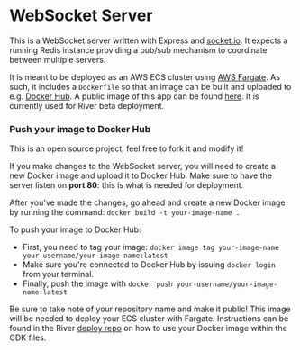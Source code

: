 # WebSocket Server

This is a WebSocket server written with Express and [socket.io](https://socket.io/). It expects a running Redis instance providing a pub/sub mechanism to coordinate between multiple servers.

It is meant to be deployed as an AWS ECS cluster using [AWS Fargate](https://aws.amazon.com/fargate/). As such, it includes a `Dockerfile` so that an image can be built and uploaded to e.g. [Docker Hub](https://hub.docker.com/). A public image of this app can be found [here](https://hub.docker.com/repository/docker/catherinemond/river-demo-redis). It is currently used for River beta deployment.

### Push your image to Docker Hub

This is an open source project, feel free to fork it and modify it!

If you make changes to the WebSocket server, you will need to create a new Docker image and upload it to Docker Hub. Make sure to have the server listen on **port 80**: this is what is needed for deployment.

After you've made the changes, go ahead and create a new Docker image by running the command: `docker build -t your-image-name .`

To push your image to Docker Hub:

- First, you need to tag your image: `docker image tag your-image-name your-username/your-image-name:latest`
- Make sure you're connected to Docker Hub by issuing `docker login` from your terminal.
- Finally, push the image with `docker push your-username/your-image-name:latest`

Be sure to take note of your repository name and make it public! This image will be needed to deploy your ECS cluster with Fargate. Instructions can be found in the River [deploy repo](https://github.com/river-live/deploy) on how to use your Docker image within the CDK files.
